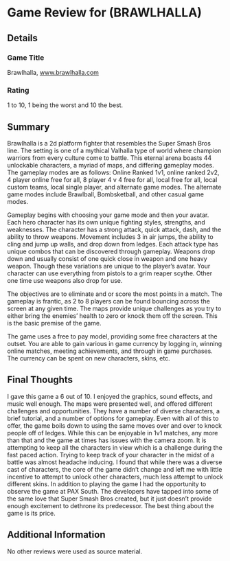 # Game Review for (BRAWLHALLA)

## Details

### Game Title
Brawlhalla, www.brawlhalla.com

### Rating
1 to 10, 1 being the worst and 10 the best.

## Summary
Brawlhalla is a 2d platform fighter that resembles the Super Smash Bros line.  The setting is one of a mythical Valhalla type of world where champion warriors from every culture come to battle.  This eternal arena boasts 44 unlockable characters, a myriad of maps, and differing gameplay modes.  The gameplay modes are as follows: Online Ranked 1v1, online ranked 2v2, 4 player online free for all, 8 player 4 v 4 free for all, local free for all, local custom teams, local single player, and alternate game modes.  The alternate game modes include Brawlball, Bombsketball, and other casual game modes.

Gameplay begins with choosing your game mode and then your avatar.  Each hero character has its own unique fighting styles, strengths, and weaknesses.  The character has a strong attack, quick attack, dash, and the ability to throw weapons.  Movement includes 3 in air jumps, the ability to cling and jump up walls, and drop down from ledges.  Each attack type has unique combos that can be discovered through gameplay.  Weapons drop down and usually consist of one quick close in weapon and one heavy weapon.  Though these variations are unique to the player’s avatar.  Your character can use everything from pistols to a grim reaper scythe.  Other one time use weapons also drop for use.

The objectives are to eliminate and or score the most points in a match.  The gameplay is frantic, as 2 to 8 players can be found bouncing across the screen at any given time.  The maps provide unique challenges as you try to either bring the enemies’ health to zero or knock them off the screen.  This is the basic premise of the game.  

The game uses a free to pay model, providing some free characters at the outset.  You are able to gain various in game currency by logging in, winning online matches, meeting achievements, and through in game purchases.  The currency can be spent on new characters, skins, etc.

## Final Thoughts
I gave this game a 6 out of 10.  I enjoyed the graphics, sound effects, and music well enough.  The maps were presented well, and offered different challenges and opportunities.  They have a number of diverse characters, a brief tutorial, and a number of options for gameplay.  Even with all of this to offer, the game boils down to using the same moves over and over to knock people off of ledges.  While this can be enjoyable in 1v1 matches, any more than that and the game at times has issues with the camera zoom.  It is attempting to keep all the characters in view which is a challenge during the fast paced action.  Trying to keep track of your character in the midst of a battle was almost headache inducing.  I found that while there was a diverse cast of characters, the core of the game didn’t change and left me with little incentive to attempt to unlock other characters, much less attempt to unlock different skins.  In addition to playing the game I had the opportunity to observe the game at PAX South.  The developers have tapped into some of the same love that Super Smash Bros created, but it just doesn’t provide enough excitement to dethrone its predecessor.  The best thing about the game is its price.

## Additional Information
No other reviews were used as source material.
